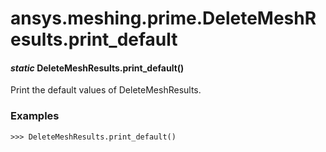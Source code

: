 # ansys.meshing.prime.DeleteMeshResults.print_default

#### *static* DeleteMeshResults.print_default()

Print the default values of DeleteMeshResults.

### Examples

```pycon
>>> DeleteMeshResults.print_default()
```

<!-- !! processed by numpydoc !! -->
